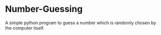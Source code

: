 # Number-Guessing
A simple python program to guess a number which is randomly chosen by the computer itself.
